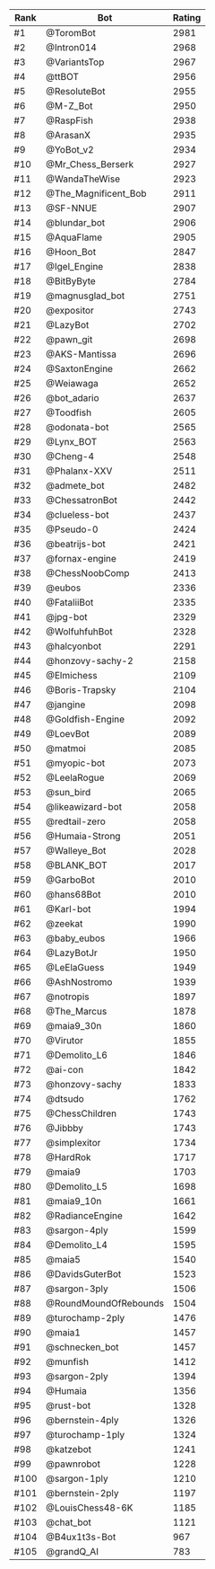 Rank|Bot|Rating
---|---|---
#1|@ToromBot|2981
#2|@Intron014|2968
#3|@VariantsTop|2967
#4|@ttBOT|2956
#5|@ResoluteBot|2955
#6|@M-Z_Bot|2950
#7|@RaspFish|2938
#8|@ArasanX|2935
#9|@YoBot_v2|2934
#10|@Mr_Chess_Berserk|2927
#11|@WandaTheWise|2923
#12|@The_Magnificent_Bob|2911
#13|@SF-NNUE|2907
#14|@blundar_bot|2906
#15|@AquaFlame|2905
#16|@Hoon_Bot|2847
#17|@Igel_Engine|2838
#18|@BitByByte|2784
#19|@magnusglad_bot|2751
#20|@expositor|2743
#21|@LazyBot|2702
#22|@pawn_git|2698
#23|@AKS-Mantissa|2696
#24|@SaxtonEngine|2662
#25|@Weiawaga|2652
#26|@bot_adario|2637
#27|@Toodfish|2605
#28|@odonata-bot|2565
#29|@Lynx_BOT|2563
#30|@Cheng-4|2548
#31|@Phalanx-XXV|2511
#32|@admete_bot|2482
#33|@ChessatronBot|2442
#34|@clueless-bot|2437
#35|@Pseudo-0|2424
#36|@beatrijs-bot|2421
#37|@fornax-engine|2419
#38|@ChessNoobComp|2413
#39|@eubos|2336
#40|@FataliiBot|2335
#41|@jpg-bot|2329
#42|@WolfuhfuhBot|2328
#43|@halcyonbot|2291
#44|@honzovy-sachy-2|2158
#45|@Elmichess|2109
#46|@Boris-Trapsky|2104
#47|@jangine|2098
#48|@Goldfish-Engine|2092
#49|@LoevBot|2089
#50|@matmoi|2085
#51|@myopic-bot|2073
#52|@LeelaRogue|2069
#53|@sun_bird|2065
#54|@likeawizard-bot|2058
#55|@redtail-zero|2058
#56|@Humaia-Strong|2051
#57|@Walleye_Bot|2028
#58|@BLANK_BOT|2017
#59|@GarboBot|2010
#60|@hans68Bot|2010
#61|@Karl-bot|1994
#62|@zeekat|1990
#63|@baby_eubos|1966
#64|@LazyBotJr|1950
#65|@LeElaGuess|1949
#66|@AshNostromo|1939
#67|@notropis|1897
#68|@The_Marcus|1878
#69|@maia9_30n|1860
#70|@Virutor|1855
#71|@Demolito_L6|1846
#72|@ai-con|1842
#73|@honzovy-sachy|1833
#74|@dtsudo|1762
#75|@ChessChildren|1743
#76|@Jibbby|1743
#77|@simplexitor|1734
#78|@HardRok|1717
#79|@maia9|1703
#80|@Demolito_L5|1698
#81|@maia9_10n|1661
#82|@RadianceEngine|1642
#83|@sargon-4ply|1599
#84|@Demolito_L4|1595
#85|@maia5|1540
#86|@DavidsGuterBot|1523
#87|@sargon-3ply|1506
#88|@RoundMoundOfRebounds|1504
#89|@turochamp-2ply|1476
#90|@maia1|1457
#91|@schnecken_bot|1457
#92|@munfish|1412
#93|@sargon-2ply|1394
#94|@Humaia|1356
#95|@rust-bot|1328
#96|@bernstein-4ply|1326
#97|@turochamp-1ply|1324
#98|@katzebot|1241
#99|@pawnrobot|1228
#100|@sargon-1ply|1210
#101|@bernstein-2ply|1197
#102|@LouisChess48-6K|1185
#103|@chat_bot|1121
#104|@B4ux1t3s-Bot|967
#105|@grandQ_AI|783
